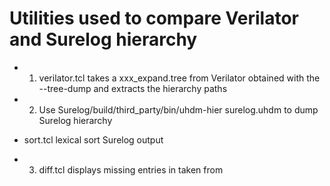 # Utilities used to compare Verilator and Surelog hierarchy

* 1) verilator.tcl takes a xxx_expand.tree from Verilator obtained with the --tree-dump and extracts the hierarchy paths

* 2) Use Surelog/build/third_party/bin/uhdm-hier surelog.uhdm to dump Surelog hierarchy
* sort.tcl lexical sort Surelog output

* 3) diff.tcl <from> <to> displays missing entries in <to> taken from <from>
